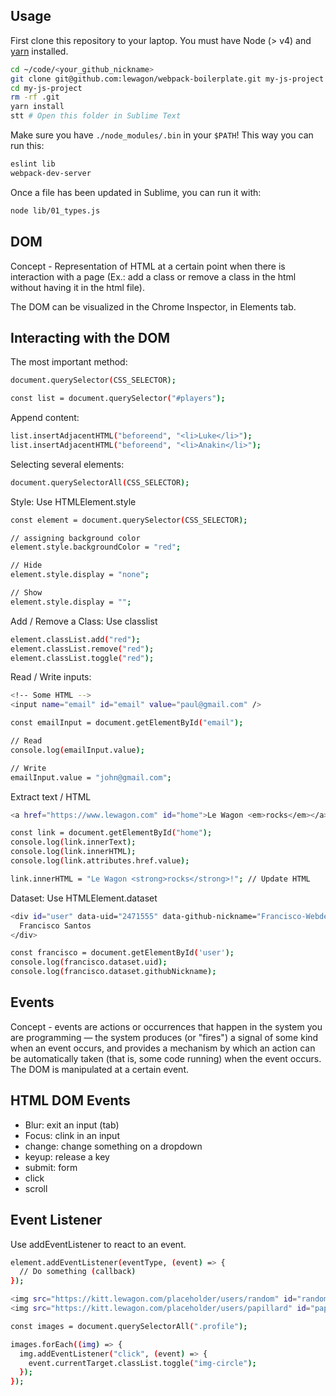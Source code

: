 ## Usage

First clone this repository to your laptop. You must have Node (> v4) and [yarn](https://yarnpkg.com/lang/en/docs/install/) installed.

```bash
cd ~/code/<your_github_nickname>
git clone git@github.com:lewagon/webpack-boilerplate.git my-js-project
cd my-js-project
rm -rf .git
yarn install
stt # Open this folder in Sublime Text
```

Make sure you have `./node_modules/.bin` in your `$PATH`! This way you can run this:

```bash
eslint lib
webpack-dev-server
```

Once a file has been updated in Sublime, you can run it with:

```bash
node lib/01_types.js
```

## DOM
Concept - Representation of HTML at a certain point when there is interaction with a page (Ex.: add a class or remove a class in the html without having it in the html file).

The DOM can be visualized in the Chrome Inspector, in Elements tab.

## Interacting with the DOM
The most important method:
```bash
document.querySelector(CSS_SELECTOR);

const list = document.querySelector("#players");
```
Append content:
```bash
list.insertAdjacentHTML("beforeend", "<li>Luke</li>");
list.insertAdjacentHTML("beforeend", "<li>Anakin</li>");
```
Selecting several elements:
```bash
document.querySelectorAll(CSS_SELECTOR);
```
Style:
Use HTMLElement.style
```bash
const element = document.querySelector(CSS_SELECTOR);

// assigning background color
element.style.backgroundColor = "red";

// Hide
element.style.display = "none";

// Show
element.style.display = "";
```

Add / Remove a Class:
Use classlist
```bash
element.classList.add("red");
element.classList.remove("red");
element.classList.toggle("red");
```
Read / Write inputs:
```bash
<!-- Some HTML -->
<input name="email" id="email" value="paul@gmail.com" />
```
```bash
const emailInput = document.getElementById("email");

// Read
console.log(emailInput.value);

// Write
emailInput.value = "john@gmail.com";
```
Extract text / HTML
```bash
<a href="https://www.lewagon.com" id="home">Le Wagon <em>rocks</em></a>
```
```bash
const link = document.getElementById("home");
console.log(link.innerText);
console.log(link.innerHTML);
console.log(link.attributes.href.value);

link.innerHTML = "Le Wagon <strong>rocks</strong>!"; // Update HTML
```
Dataset:
Use HTMLElement.dataset
```bash
<div id="user" data-uid="2471555" data-github-nickname="Francisco-Webdeveloper">
  Francisco Santos
</div>
```
```bash
const francisco = document.getElementById('user');
console.log(francisco.dataset.uid);
console.log(francisco.dataset.githubNickname);
```
## Events
Concept - events are actions or occurrences that happen in the system you are programming — the system produces (or "fires") a signal of some kind when an event occurs, and provides a mechanism by which an action can be automatically taken (that is, some code running) when the event occurs.
The DOM is manipulated at a certain event.

## HTML DOM Events
* Blur: exit an input (tab)
* Focus: clink in an input
* change: change something on a dropdown
* keyup: release a key
* submit: form
* click
* scroll

## Event Listener
Use addEventListener to react to an event.
```bash
element.addEventListener(eventType, (event) => {
  // Do something (callback)
});
```
```bash
<img src="https://kitt.lewagon.com/placeholder/users/random" id="random" height="200" alt="random" class="profile" />
<img src="https://kitt.lewagon.com/placeholder/users/papillard" id="papillard" height="200" alt="papillard" class="profile" />
```
```bash
const images = document.querySelectorAll(".profile");

images.forEach((img) => {
  img.addEventListener("click", (event) => {
    event.currentTarget.classList.toggle("img-circle");
  });
});
```
